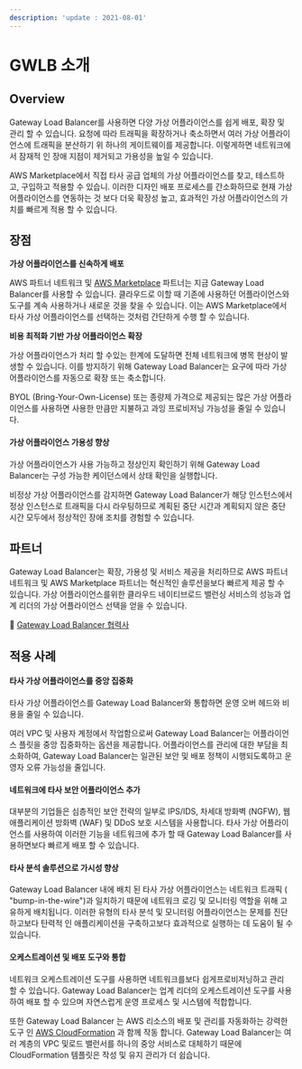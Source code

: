 ```yaml
---
description: 'update : 2021-08-01'
---
```


# GWLB 소개

## Overview

Gateway Load Balancer를 사용하면 다양 가상 어플라이언스를 쉽게 배포, 확장 및 관리 할 수 ​​있습니다. 요청에 따라 트래픽을 확장하거나 축소하면서 여러 가상 어플라이언스에 트래픽을 분산하기 위 하나의 게이트웨이를 제공합니다. 이렇게하면 네트워크에서 잠재적 인 장애 지점이 제거되고 가용성을 높일 수 있습니다.

AWS Marketplace에서 직접 타사 공급 업체의 가상 어플라이언스를 찾고, 테스트하고, 구입하고 적용할 수 있습니. 이러한 디자인 배포 프로세스를 간소화하므로 현재 가상 어플라이언스를 연동하는 것 보다 더욱 확장성 높고, 효과적인 가상 어플라이언스의 가치를 빠르게 적용 할 수 있습니다.

## 장점

**가상 어플라이언스를 신속하게 배포**

AWS 파트너 네트워크 및 [AWS Marketplace](https://aws.amazon.com/marketplace/campaigns/software-procurement/) 파트너는 지금 Gateway Load Balancer를 사용할 수 있습니다. 클라우드로 이할 때 기존에 사용하던 어플라이언스와 도구를 계속 사용하거나 새로운 것을 찾을 수 있습니다. 이는 AWS Marketplace에서 타사 가상 어플라이언스를 선택하는 것처럼 간단하게 수행 할 수 있습니다.

**비용 최적화 기반 가상 어플라이언스 확장**

가상 어플라이언스가 처리 할 수있는 한계에 도달하면 전체 네트워크에 병목 현상이 발생할 수 있습니다. 이를 방지하기 위해 Gateway Load Balancer는 요구에 따라 가상 어플라이언스를 자동으로 확장 또는 축소합니다.

BYOL (Bring-Your-Own-License) 또는 종량제 가격으로 제공되는 많은 가상 어플라이언스를 사용하면 사용한 만큼만 지불하고 과잉 프로비저닝 가능성을 줄일 수 있습니다.

#### 가상 어플라이언스 가용성 향상

가상 어플라이언스가 사용 가능하고 정상인지 확인하기 위해 Gateway Load Balancer는 구성 가능한 케이던스에서 상태 확인을 실행합니다.

비정상 가상 어플라이언스를 감지하면 Gateway Load Balancer가 해당 인스턴스에서 정상 인스턴스로 트래픽을 다시 라우팅하므로 계획된 중단 시간과 계획되지 않은 중단 시간 모두에서 정상적인 장애 조치를 경험할 수 있습니다.&#x20;

## 파트너

Gateway Load Balancer는 확장, 가용성 및 서비스 제공을 처리하므로 AWS 파트너 네트워크 및 AWS Marketplace 파트너는 혁신적인 솔루션을보다 빠르게 제공 할 수 있습니다. 가상 어플라이언스를위한 클라우드 네이티브로드 밸런싱 서비스의 성능과 업계 리더의 가상 어플라이언스 선택을 얻을 수 있습니다.

:couple: [Gateway Load Balancer 협력사 ](https://aws.amazon.com/elasticloadbalancing/partners/)

## 적용 사례

#### 타사 가상 어플라이언스를 중앙 집중화 <a href="#centralize_your_third-party_virtual_appliances" id="centralize_your_third-party_virtual_appliances"></a>

타사 가상 어플라이언스를 Gateway Load Balancer와 통합하면 운영 오버 헤드와 비용을 줄일 수 있습니다.

여러 VPC 및 사용자 계정에서 작업함으로써 Gateway Load Balancer는 어플라이언스 플릿을 중앙 집중화하는 옵션을 제공합니다. 어플라이언스를 관리에 대한 부담을 최소화하여, Gateway Load Balancer는 일관된 보안 및 배포 정책이 시행되도록하고 운영자 오류 가능성을 줄입니다.

#### 네트워크에 타사 보안 어플라이언스 추가 <a href="#add_third-party_security_appliances_to_your_network" id="add_third-party_security_appliances_to_your_network"></a>

대부분의 기업들은 심층적인 보안 전략의 일부로 IPS/IDS, 차세대 방화벽 (NGFW), 웹 애플리케이션 방화벽 (WAF) 및 DDoS 보호 시스템을 사용합니다. 타사 가상 어플라이언스를 사용하여 이러한 기능을 네트워크에 추가 할 때 Gateway Load Balancer를 사용하면보다 빠르게 배포 할 수 있습니다.

#### 타사 분석 솔루션으로 가시성 향상 <a href="#increase_visibility_with_third-party_analytics_solutions" id="increase_visibility_with_third-party_analytics_solutions"></a>

Gateway Load Balancer 내에 배치 된 타사 가상 어플라이언스는 네트워크 트래픽 ( "bump-in-the-wire")과 일치하기 때문에 네트워크 로깅 및 모니터링 역할을 위해 고유하게 배치됩니다. 이러한 유형의 타사 분석 및 모니터링 어플라이언스는 문제를 진단하고보다 탄력적 인 애플리케이션을 구축하고보다 효과적으로 실행하는 데 도움이 될 수 있습니다.

#### 오케스트레이션 및 배포 도구와 통합 <a href="#integration_with_orchestration_and_deployment_tools" id="integration_with_orchestration_and_deployment_tools"></a>

네트워크 오케스트레이션 도구를 사용하면 네트워크를보다 쉽게 ​​프로비저닝하고 관리 할 수 ​​있습니다. Gateway Load Balancer는 업계 리더의 오케스트레이션 도구를 사용하여 배포 할 수 있으며 자연스럽게 운영 프로세스 및 시스템에 적합합니다.

또한 Gateway Load Balancer 는 AWS 리소스의 배포 및 관리를 자동화하는 강력한 도구 인 [AWS CloudFormation](https://aws.amazon.com/cloudformation/) 과 함께 작동 합니다. Gateway Load Balancer는 여러 계층의 VPC 및로드 밸런서를 하나의 중앙 서비스로 대체하기 때문에 CloudFormation 템플릿은 작성 및 유지 관리가 더 쉽습니다.

